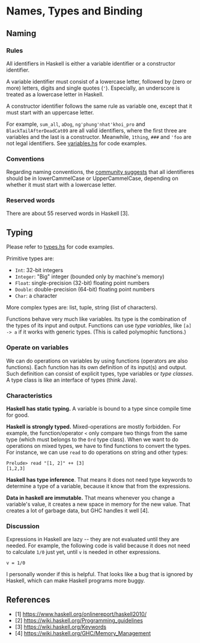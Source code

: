 # Names, Types and Binding

## Naming

### Rules

All identifiers in Haskell is either a variable identifier or a constructor identifier. 

A variable identifier must consist of a lowercase letter, followed by (zero or more) letters, digits and single quotes (`'`). Especially, an underscore is treated as a lowercase letter in Haskell.

A constructor identifier follows the same rule as variable one, except that it must start with an uppercase letter.

For example, `sum_all`, `aDog`, `ng'phung'nhat'khoi_pro` and `BlackTailAfterDeadCat09` are all valid identifiers, where the first three are variables and the last is a constructor. Meanwhile, `1thing`, `###` and `'foo` are not legal identifiers. See [variables.hs](variables.hs) for code examples.

### Conventions

Regarding naming conventions, the [community suggests](https://wiki.haskell.org/Programming_guidelines#Naming_Conventions) that all identifieres should be in lowerCammelCase or UpperCammelCase, depending on whether it must start with a lowercase letter.

### Reserved words
There are about 55 reserved words in Haskell [3].

## Typing
Please refer to [types.hs](types.hs) for code examples.

Primitive types are: 
- `Int`: 32-bit integers
- `Integer`: "Big" integer (bounded only by machine's memory)
- `Float`: single-precision (32-bit) floating point numbers
- `Double`: double-precision (64-bit) floating point numbers
- `Char`: a character

More complex types are: list, tuple, string (list of characters).

Functions behave very much like variables. Its type is the combination of the types of its input and output. Functions can use *type variables*, like `[a] -> a` if it works with generic types. (This is called polymophic functions.) 

### Operate on variables
We can do operations on variables by using functions (operators are also functions). Each function has its own definition of its input(s) and output. Such definition can consist of explicit types, type variables or *type classes*. A type class is like an interface of types (think Java).



### Characteristics

**Haskell has static typing.** A variable is bound to a type since compile time for good.

**Haskell is strongly typed.** Mixed-operations are mostly forbidden. For example, the function/operator `<` only compare two things from the same type (which must belongs to the `Ord` type class). When we want to do operations on mixed types, we have to find functions to convert the types. For instance, we can use `read` to do operations on string and other types:
```
Prelude> read "[1, 2]" ++ [3]
[1,2,3]
```

**Haskell has type inference**. That means it does not need type keywords to determine a type of a variable, because it know that from the expressions.

**Data in haskell are immutable.** That means whenever you change a variable's value, it creates a new space in memory for the new value. That creates a lot of garbage data, but GHC handles it well [4].

### Discussion
Expressions in Haskell are lazy -- they are not evaluated until they are needed. For example, the following code is valid because it does not need to calculate `1/0` just yet, until `v` is needed in other expressions.
```
v = 1/0
```
I personally wonder if this is helpful. That looks like a bug that is ignored by Haskell, which can make Haskell programs more buggy.

## References
- [1] https://www.haskell.org/onlinereport/haskell2010/
- [2] https://wiki.haskell.org/Programming_guidelines
- [3] https://wiki.haskell.org/Keywords
- [4] https://wiki.haskell.org/GHC/Memory_Management